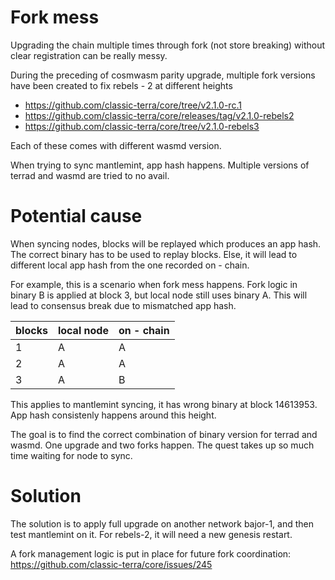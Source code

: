 # Fork mess

Upgrading the chain multiple times through fork (not store breaking) without clear registration can be really messy.

During the preceding of cosmwasm parity upgrade, multiple fork versions have been created to fix rebels - 2 at different heights
* https://github.com/classic-terra/core/tree/v2.1.0-rc.1
* https://github.com/classic-terra/core/releases/tag/v2.1.0-rebels2
* https://github.com/classic-terra/core/tree/v2.1.0-rebels3

Each of these comes with different wasmd version.

When trying to sync mantlemint, app hash happens. Multiple versions of terrad and wasmd are tried to no avail.

# Potential cause
When syncing nodes, blocks will be replayed which produces an app hash. The correct binary has to be used to replay blocks. Else, it will lead to different local app hash from the one recorded on - chain.

For example, this is a scenario when fork mess happens. Fork logic in binary B is applied at block 3, but local node still uses binary A. This will lead to consensus break due to mismatched app hash.

| blocks | local node | on - chain |
|--------|------------|------------|
| 1      | A          | A          |
| 2      | A          | A          |
| 3      | A          | B          |

This applies to mantlemint syncing, it has wrong binary at block 14613953. App hash consistenly happens around this height.

The goal is to find the correct combination of binary version for terrad and wasmd. One upgrade and two forks happen. The quest takes up so much time waiting for node to sync.

# Solution
The solution is to apply full upgrade on another network bajor-1, and then test mantlemint on it. For rebels-2, it will need a new genesis restart.

A fork management logic is put in place for future fork coordination: https://github.com/classic-terra/core/issues/245